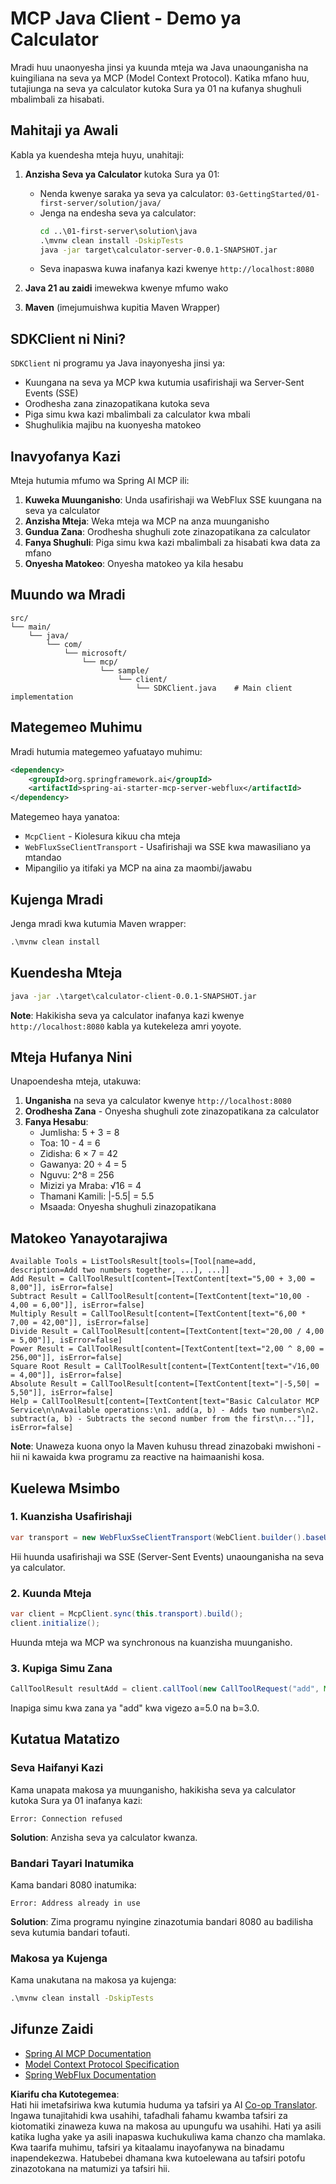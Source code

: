 <!--
CO_OP_TRANSLATOR_METADATA:
{
  "original_hash": "7074b9f4c8cd147c1c10f569d8508c82",
  "translation_date": "2025-07-13T18:36:44+00:00",
  "source_file": "03-GettingStarted/02-client/solution/java/README.md",
  "language_code": "sw"
}
-->
# MCP Java Client - Demo ya Calculator

Mradi huu unaonyesha jinsi ya kuunda mteja wa Java unaounganisha na kuingiliana na seva ya MCP (Model Context Protocol). Katika mfano huu, tutajiunga na seva ya calculator kutoka Sura ya 01 na kufanya shughuli mbalimbali za hisabati.

## Mahitaji ya Awali

Kabla ya kuendesha mteja huyu, unahitaji:

1. **Anzisha Seva ya Calculator** kutoka Sura ya 01:
   - Nenda kwenye saraka ya seva ya calculator: `03-GettingStarted/01-first-server/solution/java/`
   - Jenga na endesha seva ya calculator:
     ```cmd
     cd ..\01-first-server\solution\java
     .\mvnw clean install -DskipTests
     java -jar target\calculator-server-0.0.1-SNAPSHOT.jar
     ```
   - Seva inapaswa kuwa inafanya kazi kwenye `http://localhost:8080`

2. **Java 21 au zaidi** imewekwa kwenye mfumo wako  
3. **Maven** (imejumuishwa kupitia Maven Wrapper)

## SDKClient ni Nini?

`SDKClient` ni programu ya Java inayonyesha jinsi ya:
- Kuungana na seva ya MCP kwa kutumia usafirishaji wa Server-Sent Events (SSE)  
- Orodhesha zana zinazopatikana kutoka seva  
- Piga simu kwa kazi mbalimbali za calculator kwa mbali  
- Shughulikia majibu na kuonyesha matokeo  

## Inavyofanya Kazi

Mteja hutumia mfumo wa Spring AI MCP ili:

1. **Kuweka Muunganisho**: Unda usafirishaji wa WebFlux SSE kuungana na seva ya calculator  
2. **Anzisha Mteja**: Weka mteja wa MCP na anza muunganisho  
3. **Gundua Zana**: Orodhesha shughuli zote zinazopatikana za calculator  
4. **Fanya Shughuli**: Piga simu kwa kazi mbalimbali za hisabati kwa data za mfano  
5. **Onyesha Matokeo**: Onyesha matokeo ya kila hesabu  

## Muundo wa Mradi

```
src/
└── main/
    └── java/
        └── com/
            └── microsoft/
                └── mcp/
                    └── sample/
                        └── client/
                            └── SDKClient.java    # Main client implementation
```

## Mategemeo Muhimu

Mradi hutumia mategemeo yafuatayo muhimu:

```xml
<dependency>
    <groupId>org.springframework.ai</groupId>
    <artifactId>spring-ai-starter-mcp-server-webflux</artifactId>
</dependency>
```

Mategemeo haya yanatoa:  
- `McpClient` - Kiolesura kikuu cha mteja  
- `WebFluxSseClientTransport` - Usafirishaji wa SSE kwa mawasiliano ya mtandao  
- Mipangilio ya itifaki ya MCP na aina za maombi/jawabu  

## Kujenga Mradi

Jenga mradi kwa kutumia Maven wrapper:

```cmd
.\mvnw clean install
```

## Kuendesha Mteja

```cmd
java -jar .\target\calculator-client-0.0.1-SNAPSHOT.jar
```

**Note**: Hakikisha seva ya calculator inafanya kazi kwenye `http://localhost:8080` kabla ya kutekeleza amri yoyote.

## Mteja Hufanya Nini

Unapoendesha mteja, utakuwa:

1. **Unganisha** na seva ya calculator kwenye `http://localhost:8080`  
2. **Orodhesha Zana** - Onyesha shughuli zote zinazopatikana za calculator  
3. **Fanya Hesabu**:  
   - Jumlisha: 5 + 3 = 8  
   - Toa: 10 - 4 = 6  
   - Zidisha: 6 × 7 = 42  
   - Gawanya: 20 ÷ 4 = 5  
   - Nguvu: 2^8 = 256  
   - Mizizi ya Mraba: √16 = 4  
   - Thamani Kamili: |-5.5| = 5.5  
   - Msaada: Onyesha shughuli zinazopatikana  

## Matokeo Yanayotarajiwa

```
Available Tools = ListToolsResult[tools=[Tool[name=add, description=Add two numbers together, ...], ...]]
Add Result = CallToolResult[content=[TextContent[text="5,00 + 3,00 = 8,00"]], isError=false]
Subtract Result = CallToolResult[content=[TextContent[text="10,00 - 4,00 = 6,00"]], isError=false]
Multiply Result = CallToolResult[content=[TextContent[text="6,00 * 7,00 = 42,00"]], isError=false]
Divide Result = CallToolResult[content=[TextContent[text="20,00 / 4,00 = 5,00"]], isError=false]
Power Result = CallToolResult[content=[TextContent[text="2,00 ^ 8,00 = 256,00"]], isError=false]
Square Root Result = CallToolResult[content=[TextContent[text="√16,00 = 4,00"]], isError=false]
Absolute Result = CallToolResult[content=[TextContent[text="|-5,50| = 5,50"]], isError=false]
Help = CallToolResult[content=[TextContent[text="Basic Calculator MCP Service\n\nAvailable operations:\n1. add(a, b) - Adds two numbers\n2. subtract(a, b) - Subtracts the second number from the first\n..."]], isError=false]
```

**Note**: Unaweza kuona onyo la Maven kuhusu thread zinazobaki mwishoni - hii ni kawaida kwa programu za reactive na haimaanishi kosa.

## Kuelewa Msimbo

### 1. Kuanzisha Usafirishaji  
```java
var transport = new WebFluxSseClientTransport(WebClient.builder().baseUrl("http://localhost:8080"));
```  
Hii huunda usafirishaji wa SSE (Server-Sent Events) unaounganisha na seva ya calculator.

### 2. Kuunda Mteja  
```java
var client = McpClient.sync(this.transport).build();
client.initialize();
```  
Huunda mteja wa MCP wa synchronous na kuanzisha muunganisho.

### 3. Kupiga Simu Zana  
```java
CallToolResult resultAdd = client.callTool(new CallToolRequest("add", Map.of("a", 5.0, "b", 3.0)));
```  
Inapiga simu kwa zana ya "add" kwa vigezo a=5.0 na b=3.0.

## Kutatua Matatizo

### Seva Haifanyi Kazi  
Kama unapata makosa ya muunganisho, hakikisha seva ya calculator kutoka Sura ya 01 inafanya kazi:  
```
Error: Connection refused
```  
**Solution**: Anzisha seva ya calculator kwanza.

### Bandari Tayari Inatumika  
Kama bandari 8080 inatumika:  
```
Error: Address already in use
```  
**Solution**: Zima programu nyingine zinazotumia bandari 8080 au badilisha seva kutumia bandari tofauti.

### Makosa ya Kujenga  
Kama unakutana na makosa ya kujenga:  
```cmd
.\mvnw clean install -DskipTests
```

## Jifunze Zaidi

- [Spring AI MCP Documentation](https://docs.spring.io/spring-ai/reference/api/mcp/)  
- [Model Context Protocol Specification](https://modelcontextprotocol.io/)  
- [Spring WebFlux Documentation](https://docs.spring.io/spring-framework/docs/current/reference/html/web-reactive.html)

**Kiarifu cha Kutotegemea**:  
Hati hii imetafsiriwa kwa kutumia huduma ya tafsiri ya AI [Co-op Translator](https://github.com/Azure/co-op-translator). Ingawa tunajitahidi kwa usahihi, tafadhali fahamu kwamba tafsiri za kiotomatiki zinaweza kuwa na makosa au upungufu wa usahihi. Hati ya asili katika lugha yake ya asili inapaswa kuchukuliwa kama chanzo cha mamlaka. Kwa taarifa muhimu, tafsiri ya kitaalamu inayofanywa na binadamu inapendekezwa. Hatubebei dhamana kwa kutoelewana au tafsiri potofu zinazotokana na matumizi ya tafsiri hii.